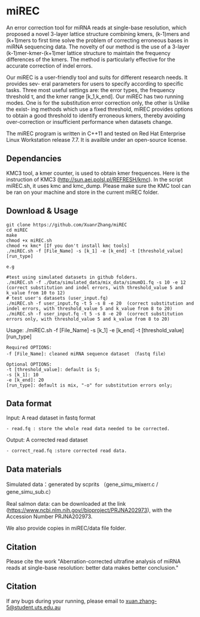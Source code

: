 # miREC
An error correction tool for miRNA reads at single-base resolution, which proposed a novel 3-layer lattice structure combining kmers, (k-1)mers and (k+1)mers to first time solve the problem of correcting erroneous bases in miRNA sequencing data. 
The novelty of our method is the use of a 3-layer (k-1)mer-kmer-(k+1)mer lattice structure to maintain the frequency differences of the kmers.
The method is particularly effective for the accurate correction of indel errors. 

Our miREC is a user-friendly tool and suits for different research needs. It provides sev- eral parameters for users to specify according to specific tasks. Three most useful settings are: the error types, the frequency threshold τ, and the kmer range [k_1,k_end]. Our miREC has two running modes. One is for the substitution error correction only, the other is Unlike the exist- ing methods which use a fixed threshold, miREC provides options to obtain a good threshold to identify erroneous kmers, thereby avoiding over-correction or insufficient performance when datasets change.  

The miREC program is written in C++11 and tested on Red Hat Enterprise Linux Workstation release 7.7. It is availble under an open-source license.

## Dependancies
KMC3 tool, a kmer counter, is used to obtain kmer frequences. Here is the instruction of KMC3 (http://sun.aei.polsl.pl/REFRESH/kmc).
In the script miREC.sh, it uses kmc and kmc_dump. Please make sure the KMC tool can be ran on your machine and store in the current miREC folder.

## Download & Usage

	git clone https://github.com/XuanrZhang/miREC
	cd miREC
	make
	chmod +x miREC.sh
	chmod +x kmc* [If you don't install kmc tools] 
	./miREC.sh -f [File_Name] -s [k_1] -e [k_end] -t [threshold_value] [run_type]
	
	e.g 
	
	#test using simulated datasets in github folders.
	./miREC.sh -f ./Data/simulated_data/mix_data/simumD1.fq -s 10 -e 12 (correct substitution and indel errors, with threshold_value 5 and k_value from 10 to 12)
	# test user's datasets (user_input.fq)
	./miREC.sh -f user_input.fq -t 5 -s 8 -e 20  (correct substitution and indel errors, with threshold_value 5 and k_value from 8 to 20)
	./miREC.sh -f user_input.fq -t 5 -s 8 -e 20  (correct substitution errors only, with threshold_value 5 and k_value from 8 to 20)
	
	
Usage: ./miREC.sh -f [File_Name] -s [k_1] -e [k_end] -t [threshold_value] [run_type]

	Required OPTIONS:
	-f [File_Name]: cleaned miRNA sequence dataset （fastq file）

	Optional OPTIONS:
	-t [threshold_value]: default is 5;
	-s [k_1]: 10
	-e [k_end]: 20
	[run_type]: default is mix, "-o" for substitution errors only;
	
  
## Data format
Input: A read dataset in fastq format

	- read.fq : store the whole read data needed to be corrected.
	
Output: A corrected read dataset 

	- correct_read.fq :store corrected read data.
	
## Data materials

Simulated data：generated by scprits （gene_simu_mixerr.c / gene_simu_sub.c）

Real salmon data: can be downloaded at the link (https://www.ncbi.nlm.nih.gov//bioproject/PRJNA202973), with the Accession Number PRJNA202973.

We also provide copies in miREC/data file folder.

	
## Citation
Please cite the work "Aberration-corrected ultrafine analysis of miRNA reads at single-base resolution: better data makes better conclusion."

## Citation
If any bugs during your running, please email to xuan.zhang-5@student.uts.edu.au
